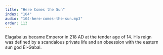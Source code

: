 ```yaml
---
title: "Here Comes the Sun"
index: "104"
audio: "104-here-comes-the-sun.mp3"
order: 113
---
```


Elagabalus became Emperor in 218 AD at the tender age of 14\. His reign was defined by a scandalous private life and an obsession with the eastern sun god El-Gabal.

